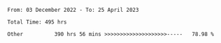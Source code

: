 <!--START_SECTION:waka-->

```text
From: 03 December 2022 - To: 25 April 2023

Total Time: 495 hrs

Other          390 hrs 56 mins >>>>>>>>>>>>>>>>>>>>-----   78.98 %
```

<!--END_SECTION:waka-->